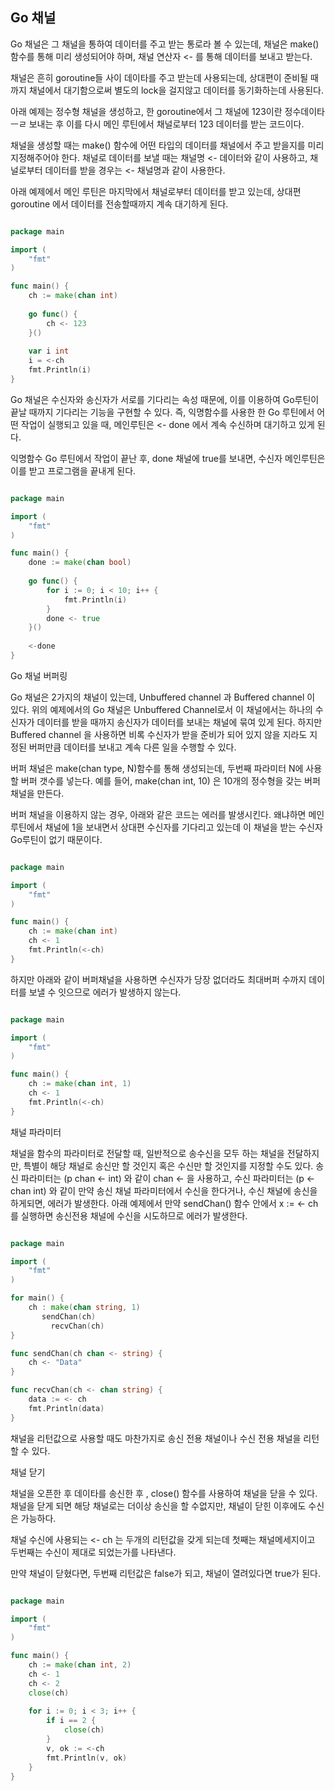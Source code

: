 ## Go 채널

Go 채널은 그 채널을 통하여 데이터를 주고 받는 통로라 볼 수 있는데, 채널은 make() 함수를 통해
미리 생성되어야 하며, 채널 연산자 <-  를 통해 데이터를 보내고 받는다. 

채널은 흔히 goroutine들 사이 데이타를 주고 받는데 사용되는데, 상대편이 준비될 때까지 채널에서
대기함으로써 별도의 lock을 걸지않고 데이터를 동기화하는데 사용된다. 

아래 예제는 정수형 채널을 생성하고, 한 goroutine에서 그 채널에 123이란 정수데이타ㅡㄹ
보내는 후 이를 다시 메인 루틴에서 채널로부터 123 데이터를 받는 코드이다. 

채널을 생성할 때는 make() 함수에 어떤 타입의 데이터를 채널에서 주고 받을지를 
미리 지정해주어야 한다. 채널로 데이터를 보낼 때는 채널명 <-
데이터와 같이 사용하고, 채널로부터 데이터를 받을 경우는 <-  채널명과 같이 사용한다. 

아래 예제에서 메인 루틴은 마지막에서 채널로부터 데이터를 받고 있는데, 상대편 goroutine 에서
데이터를 전송할때까지 계속 대기하게 된다.

```go

package main

import (
    "fmt"
)

func main() {
    ch := make(chan int)
	
    go func() {
        ch <- 123
    }()
	
    var i int
    i = <-ch
    fmt.Println(i)
}
```

Go 채널은 수신자와 송신자가 서로를 기다리는 속성 때문에, 이를 이용하여 Go루틴이 끝날 때까지
기다리는 기능을 구현할 수 있다. 즉, 익명함수를 사용한 한 Go 루틴에서 어떤 작업이 
실행되고 있을 때, 메인루틴은 <- done 에서 계속 수신하며 대기하고 있게 된다. 

익명함수 Go 루틴에서 작업이 끝난 후, done 채널에 true를 보내면, 수신자 메인루틴은 이를 받고
프로그램을 끝내게 된다. 

```go

package main

import (
    "fmt"
)

func main() {
    done := make(chan bool)
    
    go func() {
        for i := 0; i < 10; i++ {
            fmt.Println(i)
        }
        done <- true
    }()
    
    <-done
}
```


Go 채널 버퍼링

Go 채널은 2가지의 채널이 있는데, Unbuffered channel 과 Buffered channel 이 있다.
위의 예제에서의 Go 채널은 Unbuffered Channel로서 이 채널에서는 하나의 수신자가 
데이터를 받을 때까지 송신자가 데이터를 보내는 채널에 묶여 있게 된다. 하지만 Buffered channel
을 사용하면 비록 수신자가 받을 준비가 되어 있지 않을 지라도 지정된 버퍼만큼 데이터를 보내고
계속 다른 일을 수행할 수 있다. 

버퍼 채널은 make(chan type, N)함수를 통해 생성되는데, 두번째 파라미터 N에 사용할 버퍼
갯수를 넣는다. 
예를 들어, make(chan int, 10) 은 10개의 정수형을 갖는 버퍼 채널을 만든다.

버퍼 채널을 이용하지 않는 경우, 아래와 같은 코드는 에러를 발생시킨다. 
왜냐하면 메인루틴에서 채널에 1을 보내면서 상대편 수신자를 기다리고 있는데 이 채널을 받는
수신자 Go루틴이 없기 때문이다. 

```go

package main

import (
    "fmt"
)

func main() {
    ch := make(chan int)
    ch <- 1
    fmt.Println(<-ch)
}
```
하지만 아래와 같이 버퍼채널을 사용하면 수신자가 당장 없더라도 최대버퍼 수까지 데이터를 보낼 수 
잇으므로 에러가 발생하지 않는다. 

```go

package main

import (
    "fmt"
)

func main() {
    ch := make(chan int, 1)
    ch <- 1
    fmt.Println(<-ch)
}
```

채널 파라미터 

채널을 함수의 파라미터로 전달할 때, 일반적으로 송수신을 모두 하는 채널을 전달하지만, 특별이 
해당 채널로 송신만 할 것인지 혹은 수신만 할 것인지를 지정할 수도 있다. 송신 파라미터는
(p chan <- int) 와 같이 chan <- 을 사용하고, 수신 파라미터는 (p <- chan int) 와 같이
만약 송신 채널 파라미터에서 수신을 한다거나, 수신 채널에 송신을 하게되면, 에러가 발생한다. 
아래 예제에서 만약 sendChan() 함수 안에서 x := <- ch 를 실행하면 송신전용 채널에
수신을 시도하므로 에러가 발생한다. 

```go

package main

import (
    "fmt"
)

for main() {
    ch : make(chan string, 1)
       sendChan(ch)
         recvChan(ch)
}

func sendChan(ch chan <- string) {
    ch <- "Data"
}

func recvChan(ch <- chan string) {
    data := <- ch
    fmt.Println(data)
}
```

채널을 리턴값으로 사용할 때도 마찬가지로 송신 전용 채널이나 수신 전용 채널을 리턴할 수 있다.

채널 닫기 

채널을 오픈한 후 데이타를 송신한 후 , close() 함수를 사용하여 채널을 닫을 수 있다. 
채널을 닫게 되면 해당 채널로는 더이상 송신을 할 수없지만, 채널이 닫힌 이후에도 수신은 가능하다. 

채널 수신에 사용되는 <- ch 는 두개의 리턴값을 갖게 되는데 첫째는 채널메세지이고 
두번째는 수신이 제대로 되었는가를 나타낸다. 

만약 채널이 닫혔다면, 두번째 리턴값은 false가 되고, 채널이 열려있다면 true가 된다.
    
```go

package main

import (
    "fmt"
)

func main() {
    ch := make(chan int, 2)
    ch <- 1
    ch <- 2
    close(ch)
    
    for i := 0; i < 3; i++ {
        if i == 2 {
            close(ch)
        }
        v, ok := <-ch
        fmt.Println(v, ok)
    }
}
```






























